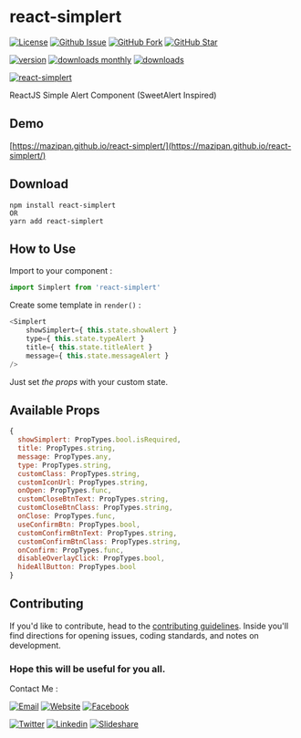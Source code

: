 # react-simplert

[![License](https://img.shields.io/github/license/mazipan/react-simplert.svg?maxAge=3600)](https://github.com/mazipan/react-simplert)
[![Github Issue](https://img.shields.io/github/issues/mazipan/react-simplert.svg?maxAge=3600)](https://github.com/mazipan/react-simplert/issues)
[![GitHub Fork](https://img.shields.io/github/forks/mazipan/react-simplert.svg?maxAge=3600)](https://github.com/mazipan/react-simplert/network)
[![GitHub Star](https://img.shields.io/github/stars/mazipan/react-simplert.svg?maxAge=3600)](https://github.com/mazipan/react-simplert/stargazers)

[![version](https://img.shields.io/npm/v/react-simplert.svg)](https://www.npmjs.com/package/react-simplert)
[![downloads monthly](https://img.shields.io/npm/dm/react-simplert.svg)](https://www.npmjs.com/package/react-simplert)
[![downloads](https://img.shields.io/npm/dt/react-simplert.svg)](https://www.npmjs.com/package/react-simplert)

[![react-simplert](https://mazipan.github.io/react-simplert/images/react-simplert.png)](https://mazipan.github.io/react-simplert/)

ReactJS Simple Alert Component (SweetAlert Inspired)

## Demo
[https://mazipan.github.io/react-simplert/](https://mazipan.github.io/react-simplert/)

## Download
```
npm install react-simplert
OR
yarn add react-simplert
```

## How to Use

Import to your component :
```javascript
import Simplert from 'react-simplert'
```

Create some template in `render()` :
```javascript
<Simplert
    showSimplert={ this.state.showAlert }
    type={ this.state.typeAlert }
    title={ this.state.titleAlert }
    message={ this.state.messageAlert }
/>
```
Just set _the props_ with your custom state.

## Available Props

```javascript
{
  showSimplert: PropTypes.bool.isRequired,
  title: PropTypes.string,
  message: PropTypes.any,
  type: PropTypes.string,
  customClass: PropTypes.string,
  customIconUrl: PropTypes.string,
  onOpen: PropTypes.func,
  customCloseBtnText: PropTypes.string,
  customCloseBtnClass: PropTypes.string,
  onClose: PropTypes.func,
  useConfirmBtn: PropTypes.bool,
  customConfirmBtnText: PropTypes.string,
  customConfirmBtnClass: PropTypes.string,
  onConfirm: PropTypes.func,
  disableOverlayClick: PropTypes.bool,
  hideAllButton: PropTypes.bool
}
```

## Contributing

If you'd like to contribute, head to the [contributing guidelines](CONTRIBUTING.md). Inside you'll find directions for opening issues, coding standards, and notes on development.

### Hope this will be useful for you all.
Contact Me :

[![Email](https://img.shields.io/badge/mazipanneh-Email-yellow.svg?maxAge=3600)](mailto:mazipanneh@gmail.com)
[![Website](https://img.shields.io/badge/mazipanneh-Blog-brightgreen.svg?maxAge=3600)](https://mazipanneh.com/blog/)
[![Facebook](https://img.shields.io/badge/mazipanneh-Facebook-blue.svg?maxAge=3600)](https://facebook.com/mazipanneh)

[![Twitter](https://img.shields.io/badge/Maz_Ipan-Twitter-55acee.svg?maxAge=3600)](https://twitter.com/Maz_Ipan)
[![Linkedin](https://img.shields.io/badge/irfanmaulanamazipan-Linkedin-0077b5.svg?maxAge=3600)](https://id.linkedin.com/in/irfanmaulanamazipan)
[![Slideshare](https://img.shields.io/badge/IrfanMaulana21-Slideshare-0077b5.svg?maxAge=3600)](https://www.slideshare.net/IrfanMaulana21)
